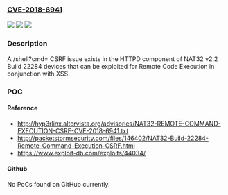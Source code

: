 ### [CVE-2018-6941](https://cve.mitre.org/cgi-bin/cvename.cgi?name=CVE-2018-6941)
![](https://img.shields.io/static/v1?label=Product&message=n%2Fa&color=blue)
![](https://img.shields.io/static/v1?label=Version&message=n%2Fa&color=blue)
![](https://img.shields.io/static/v1?label=Vulnerability&message=n%2Fa&color=brighgreen)

### Description

A /shell?cmd= CSRF issue exists in the HTTPD component of NAT32 v2.2 Build 22284 devices that can be exploited for Remote Code Execution in conjunction with XSS.

### POC

#### Reference
- http://hyp3rlinx.altervista.org/advisories/NAT32-REMOTE-COMMAND-EXECUTION-CSRF-CVE-2018-6941.txt
- http://packetstormsecurity.com/files/146402/NAT32-Build-22284-Remote-Command-Execution-CSRF.html
- https://www.exploit-db.com/exploits/44034/

#### Github
No PoCs found on GitHub currently.

